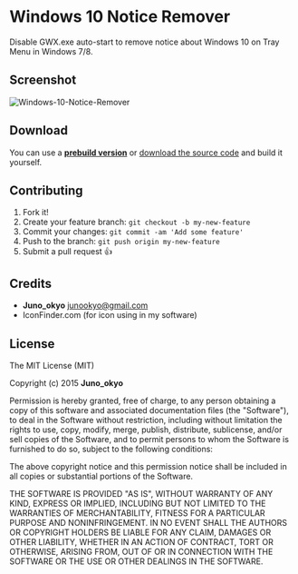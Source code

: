 # Windows 10 Notice Remover

Disable GWX.exe auto-start to remove notice about Windows 10 on Tray Menu in Windows 7/8.

## Screenshot

![Windows-10-Notice-Remover](https://cloud.githubusercontent.com/assets/5250117/8016925/a7033866-0c14-11e5-9b71-c3fe9226c71d.png)

## Download

You can use a [**prebuild version**](https://github.com/J2TeaM/Windows-10-Notice-Remover/releases) or [download the source code](https://github.com/J2TeaM/Windows-10-Notice-Remover/archive/master.zip) and build it yourself.

## Contributing

1. Fork it!
2. Create your feature branch: `git checkout -b my-new-feature`
3. Commit your changes: `git commit -am 'Add some feature'`
4. Push to the branch: `git push origin my-new-feature`
5. Submit a pull request :+1:

## Credits

- **Juno_okyo** <junookyo@gmail.com>
- IconFinder.com (for icon using in my software)

## License

The MIT License (MIT)

Copyright (c) 2015 **Juno_okyo**

Permission is hereby granted, free of charge, to any person obtaining a copy
of this software and associated documentation files (the "Software"), to deal
in the Software without restriction, including without limitation the rights
to use, copy, modify, merge, publish, distribute, sublicense, and/or sell
copies of the Software, and to permit persons to whom the Software is
furnished to do so, subject to the following conditions:

The above copyright notice and this permission notice shall be included in all
copies or substantial portions of the Software.

THE SOFTWARE IS PROVIDED "AS IS", WITHOUT WARRANTY OF ANY KIND, EXPRESS OR
IMPLIED, INCLUDING BUT NOT LIMITED TO THE WARRANTIES OF MERCHANTABILITY,
FITNESS FOR A PARTICULAR PURPOSE AND NONINFRINGEMENT. IN NO EVENT SHALL THE
AUTHORS OR COPYRIGHT HOLDERS BE LIABLE FOR ANY CLAIM, DAMAGES OR OTHER
LIABILITY, WHETHER IN AN ACTION OF CONTRACT, TORT OR OTHERWISE, ARISING FROM,
OUT OF OR IN CONNECTION WITH THE SOFTWARE OR THE USE OR OTHER DEALINGS IN THE
SOFTWARE.
